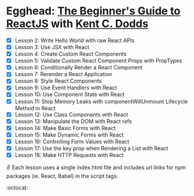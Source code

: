 # Egghead: [The Beginner's Guide to ReactJS](https://egghead.io/courses/the-beginner-s-guide-to-reactjs) with [Kent C. Dodds](https://kentcdodds.com)

- [x] Lesson 2: Write Hello World with raw React APIs
- [x] Lesson 3: Use JSX with React
- [x] Lesson 4: Create Custom React Components
- [x] Lesson 5: Validate Custom React Component Props with PropTypes
- [x] Lesson 6: Conditionally Render a React Component
- [x] Lesson 7: Rerender a React Application
- [x] Lesson 8: Style React Components
- [x] Lesson 9: Use Event Handlers with React
- [x] Lesson 10: Use Component State with React
- [x] Lesson 11: Stop Memory Leaks with componentWillUnmount Lifecycle Method in React
- [x] Lesson 12: Use Class Components with React
- [x] Lesson 13: Manipulate the DOM with React refs
- [x] Lesson 14: Make Basic Forms with React
- [x] Lesson 15: Make Dynamic Forms with React
- [x] Lesson 16: Controlling Form Values with React
- [x] Lesson 17: Use the key prop when Rendering a List with React
- [x] Lesson 18: Make HTTP Requests with React

:v: Each lesson uses a single index.html file and includes url links for npm packages (ie. React, Babel) in the script tags.

:octocat:

